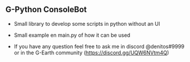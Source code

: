 ## **G-Python ConsoleBot**

- Small library to develop some scripts in python without an UI

- Small example en main.py of how it can be used

- If you have any question feel free to ask me in discord @denitos#9999 or in the G-Earth community (https://discord.gg/UQW6NVtm4Q)